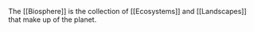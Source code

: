 The [[Biosphere]] is the collection of [[Ecosystems]] and [[Landscapes]] that make up of the planet.